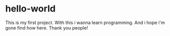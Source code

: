 # hello-world
This is my first project.
With this i wanna learn programming. And i hope i'm gone find how here.
Thank you people!
